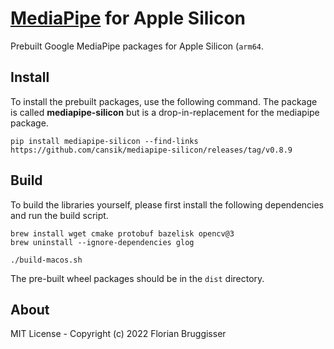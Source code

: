 #  [MediaPipe](https://github.com/google/mediapipe) for Apple Silicon
Prebuilt Google MediaPipe packages for Apple Silicon (`arm64`.

## Install
To install the prebuilt packages, use the following command. The package is called **mediapipe-silicon** but is a drop-in-replacement for the mediapipe package.

```
pip install mediapipe-silicon --find-links https://github.com/cansik/mediapipe-silicon/releases/tag/v0.8.9
```

## Build
To build the libraries yourself, please first install the following dependencies and run the build script.

```
brew install wget cmake protobuf bazelisk opencv@3
brew uninstall --ignore-dependencies glog
```

```
./build-macos.sh
```

The pre-built wheel packages should be in the `dist` directory.

## About
MIT License - Copyright (c) 2022 Florian Bruggisser